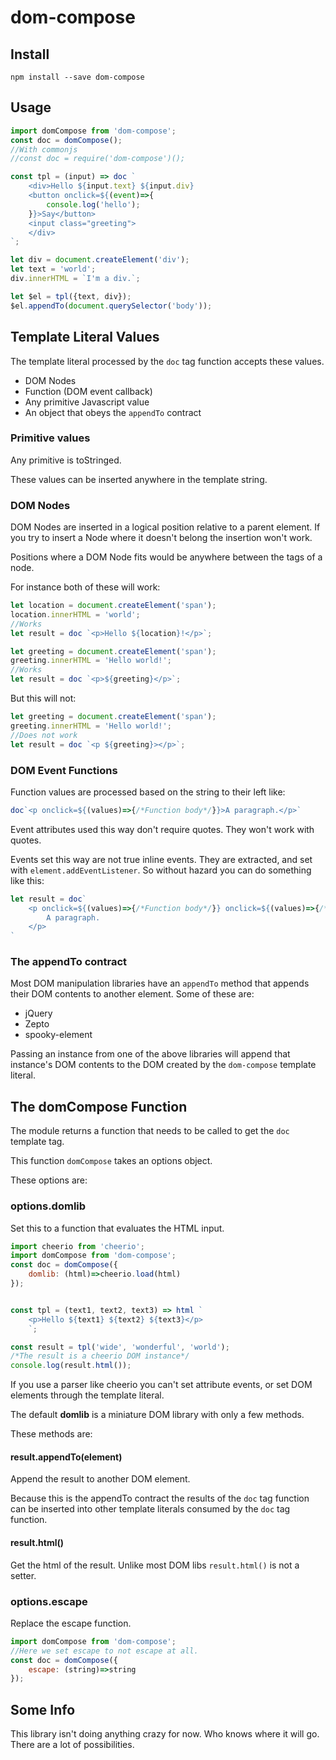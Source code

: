 dom-compose
===========

Install
-------

`npm install --save dom-compose`

Usage
-----

```javascript
import domCompose from 'dom-compose';
const doc = domCompose();
//With commonjs
//const doc = require('dom-compose')();

const tpl = (input) => doc `
    <div>Hello ${input.text} ${input.div}
    <button onclick=${(event)=>{
        console.log('hello');
    }}>Say</button>
    <input class="greeting">
    </div>
`;

let div = document.createElement('div');
let text = 'world';
div.innerHTML = `I'm a div.`;

let $el = tpl({text, div});
$el.appendTo(document.querySelector('body'));
```

Template Literal Values
-----------------------

The template literal processed by the `doc` tag function accepts these values.

-	DOM Nodes
-	Function (DOM event callback)
-	Any primitive Javascript value
-	An object that obeys the `appendTo` contract

### Primitive values

Any primitive is toStringed.

These values can be inserted anywhere in the template string.

### DOM Nodes

DOM Nodes are inserted in a logical position relative to a parent element. If you try to insert a Node where it doesn't belong the insertion won't work.

Positions where a DOM Node fits would be anywhere between the tags of a node.

For instance both of these will work:

```javascript
let location = document.createElement('span');
location.innerHTML = 'world';
//Works
let result = doc `<p>Hello ${location}!</p>`;
```

```javascript
let greeting = document.createElement('span');
greeting.innerHTML = 'Hello world!';
//Works
let result = doc `<p>${greeting}</p>`;
```

But this will not:

```javascript
let greeting = document.createElement('span');
greeting.innerHTML = 'Hello world!';
//Does not work
let result = doc `<p ${greeting}></p>`;
```

### DOM Event Functions

Function values are processed based on the string to their left like:

```javascript
doc`<p onclick=${(values)=>{/*Function body*/}}>A paragraph.</p>`
```

Event attributes used this way don't require quotes. They won't work with quotes.

Events set this way are not true inline events. They are extracted, and set with `element.addEventListener`. So without hazard you can do something like this:

```javascript
let result = doc`
    <p onclick=${(values)=>{/*Function body*/}} onclick=${(values)=>{/*Function body*/}}>
        A paragraph.
    </p>
`
```

### The appendTo contract

Most DOM manipulation libraries have an `appendTo` method that appends their DOM contents to another element. Some of these are:

-	jQuery
-	Zepto
-	spooky-element

Passing an instance from one of the above libraries will append that instance's DOM contents to the DOM created by the `dom-compose` template literal.

The domCompose Function
-----------------------

The module returns a function that needs to be called to get the `doc` template tag.

This function `domCompose` takes an options object.

These options are:

### options.domlib

Set this to a function that evaluates the HTML input.

```javascript
import cheerio from 'cheerio';
import domCompose from 'dom-compose';
const doc = domCompose({
    domlib: (html)=>cheerio.load(html)
});


const tpl = (text1, text2, text3) => html `
    <p>Hello ${text1} ${text2} ${text3}</p>
    `;

const result = tpl('wide', 'wonderful', 'world');
/*The result is a cheerio DOM instance*/
console.log(result.html());
```

If you use a parser like cheerio you can't set attribute events, or set DOM elements through the template literal.

The default **domlib** is a miniature DOM library with only a few methods.

These methods are:

#### result.appendTo(element)

Append the result to another DOM element.

Because this is the appendTo contract the results of the `doc` tag function can be inserted into other template literals consumed by the `doc` tag function.

#### result.html()

Get the html of the result. Unlike most DOM libs `result.html()` is not a setter.

### options.escape

Replace the escape function.

```javascript
import domCompose from 'dom-compose';
//Here we set escape to not escape at all.
const doc = domCompose({
    escape: (string)=>string
});
```

Some Info
---------

This library isn't doing anything crazy for now. Who knows where it will go. There are a lot of possibilities.
